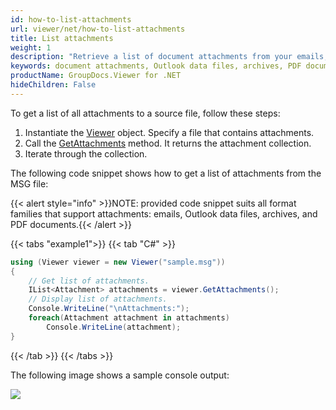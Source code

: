 ```yaml
---
id: how-to-list-attachments
url: viewer/net/how-to-list-attachments
title: List attachments
weight: 1
description: "Retrieve a list of document attachments from your emails, Outlook data files, archives and PDF documents with GroupDocs.Viewer for .NET"
keywords: document attachments, Outlook data files, archives, PDF documents
productName: GroupDocs.Viewer for .NET
hideChildren: False
---
```

To get a list of all attachments to a source file, follow these steps:

1. Instantiate the [Viewer](https://reference.groupdocs.com/net/viewer/groupdocs.viewer/viewer) object. Specify a file that contains attachments.
2. Call the [GetAttachments](https://reference.groupdocs.com/net/viewer/groupdocs.viewer/viewer/methods/getattachments) method. It returns the attachment collection.
3. Iterate through the collection.

The following code snippet shows how to get a list of attachments from the MSG file:


{{< alert style="info" >}}NOTE: provided code snippet suits all format families that support attachments: emails, Outlook data files, archives, and PDF documents.{{< /alert >}}

{{< tabs "example1">}}
{{< tab "C#" >}}
```csharp
using (Viewer viewer = new Viewer("sample.msg"))
{
    // Get list of attachments.
    IList<Attachment> attachments = viewer.GetAttachments();
    // Display list of attachments.
    Console.WriteLine("\nAttachments:");
    foreach(Attachment attachment in attachments)
        Console.WriteLine(attachment);
}
```
{{< /tab >}}
{{< /tabs >}}

The following image shows a sample console output:

![](/viewer/net/images/how-to-list-attachments.png)
